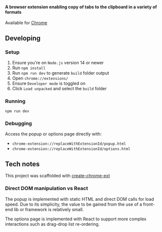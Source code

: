 #### A browser extension enabling copy of tabs to the clipboard in a variety of formats

Available for [Chrome](https://chromewebstore.google.com/detail/tab-copy/micdllihgoppmejpecmkilggmaagfdmb)

## Developing

### Setup

1. Ensure you're on `Node.js` version 14 or newer
2. Run `npm install`
3. Run `npm run dev` to generate `build` folder output
4. Open `chrome://extensions/`
5. Ensure `Developer mode` is toggled on
6. Click `Load unpacked` and select the `build` folder

### Running

```shell
npm run dev
```

### Debugging

Access the popup or options page directly with:

- `chrome-extension://replaceWithExtensionId/popup.html`
- `chrome-extension://replaceWithExtensionId/options.html`

## Tech notes

This project was scaffolded with [create-chrome-ext](https://github.com/guocaoyi/create-chrome-ext)

### Direct DOM manipulation vs React

The popup is implemented with static HTML and direct DOM calls for load speed. Due to its simplicity, the value to be gained from the use of a front-end lib or framework is relatively small.

The options page is implemented with React to support more complex interactions such as drag-drop list re-ordering.
